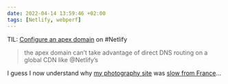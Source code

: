 ```yaml
---
date: 2022-04-14 13:59:46 +02:00
tags: [Netlify, webperf]
---
```


TIL: [Configure an apex domain](https://docs.netlify.com/domains-https/custom-domains/configure-external-dns/#configure-an-apex-domain) on #Netlify

> the apex domain can’t take advantage of direct DNS routing on a global CDN like @Netlify’s

I guess I now understand why [my photography site](https://nicolas-hoizey.photo) was [slow from France](https://nicolas-hoizey.com/notes/2021/11/29/1/)…

